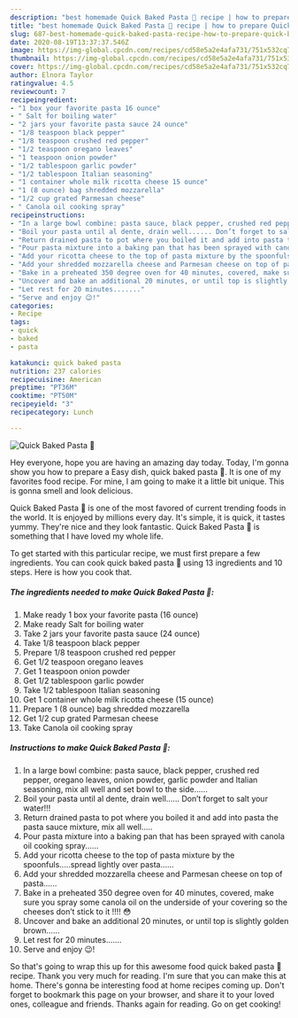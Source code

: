 ```yaml
---
description: "best homemade Quick Baked Pasta 🍝 recipe | how to prepare Quick Baked Pasta 🍝"
title: "best homemade Quick Baked Pasta 🍝 recipe | how to prepare Quick Baked Pasta 🍝"
slug: 687-best-homemade-quick-baked-pasta-recipe-how-to-prepare-quick-baked-pasta
date: 2020-08-19T13:37:37.546Z
image: https://img-global.cpcdn.com/recipes/cd58e5a2e4afa731/751x532cq70/quick-baked-pasta-🍝-recipe-main-photo.jpg
thumbnail: https://img-global.cpcdn.com/recipes/cd58e5a2e4afa731/751x532cq70/quick-baked-pasta-🍝-recipe-main-photo.jpg
cover: https://img-global.cpcdn.com/recipes/cd58e5a2e4afa731/751x532cq70/quick-baked-pasta-🍝-recipe-main-photo.jpg
author: Elnora Taylor
ratingvalue: 4.5
reviewcount: 7
recipeingredient:
- "1 box your favorite pasta 16 ounce"
- " Salt for boiling water"
- "2 jars your favorite pasta sauce 24 ounce"
- "1/8 teaspoon black pepper"
- "1/8 teaspoon crushed red pepper"
- "1/2 teaspoon oregano leaves"
- "1 teaspoon onion powder"
- "1/2 tablespoon garlic powder"
- "1/2 tablespoon Italian seasoning"
- "1 container whole milk ricotta cheese 15 ounce"
- "1 (8 ounce) bag shredded mozzarella"
- "1/2 cup grated Parmesan cheese"
- " Canola oil cooking spray"
recipeinstructions:
- "In a large bowl combine: pasta sauce, black pepper, crushed red pepper, oregano leaves, onion powder, garlic powder and Italian seasoning, mix all well and set bowl to the side......"
- "Boil your pasta until al dente, drain well...... Don’t forget to salt your water!!!"
- "Return drained pasta to pot where you boiled it and add into pasta the pasta sauce mixture, mix all well....."
- "Pour pasta mixture into a baking pan that has been sprayed with canola oil cooking spray......"
- "Add your ricotta cheese to the top of pasta mixture by the spoonfuls.....spread lightly over pasta......"
- "Add your shredded mozzarella cheese and Parmesan cheese on top of pasta......"
- "Bake in a preheated 350 degree oven for 40 minutes, covered, make sure you spray some canola oil on the underside of your covering so the cheeses don’t stick to it !!!! 😳"
- "Uncover and bake an additional 20 minutes, or until top is slightly golden brown......"
- "Let rest for 20 minutes......."
- "Serve and enjoy 😉!"
categories:
- Recipe
tags:
- quick
- baked
- pasta

katakunci: quick baked pasta 
nutrition: 237 calories
recipecuisine: American
preptime: "PT36M"
cooktime: "PT50M"
recipeyield: "3"
recipecategory: Lunch

---
```



![Quick Baked Pasta 🍝](https://img-global.cpcdn.com/recipes/cd58e5a2e4afa731/751x532cq70/quick-baked-pasta-🍝-recipe-main-photo.jpg)

Hey everyone, hope you are having an amazing day today. Today, I'm gonna show you how to prepare a Easy dish, quick baked pasta 🍝. It is one of my favorites food recipe. For mine, I am going to make it a little bit unique. This is gonna smell and look delicious.



Quick Baked Pasta 🍝 is one of the most favored of current trending foods in the world. It is enjoyed by millions every day. It's simple, it is quick, it tastes yummy. They're nice and they look fantastic. Quick Baked Pasta 🍝 is something that I have loved my whole life.


To get started with this particular recipe, we must first prepare a few ingredients. You can cook quick baked pasta 🍝 using 13 ingredients and 10 steps. Here is how you cook that.

<!--inarticleads1-->

##### The ingredients needed to make Quick Baked Pasta 🍝:

1. Make ready 1 box your favorite pasta (16 ounce)
1. Make ready  Salt for boiling water
1. Take 2 jars your favorite pasta sauce (24 ounce)
1. Take 1/8 teaspoon black pepper
1. Prepare 1/8 teaspoon crushed red pepper
1. Get 1/2 teaspoon oregano leaves
1. Get 1 teaspoon onion powder
1. Get 1/2 tablespoon garlic powder
1. Take 1/2 tablespoon Italian seasoning
1. Get 1 container whole milk ricotta cheese (15 ounce)
1. Prepare 1 (8 ounce) bag shredded mozzarella
1. Get 1/2 cup grated Parmesan cheese
1. Take  Canola oil cooking spray




<!--inarticleads2-->

##### Instructions to make Quick Baked Pasta 🍝:

1. In a large bowl combine: pasta sauce, black pepper, crushed red pepper, oregano leaves, onion powder, garlic powder and Italian seasoning, mix all well and set bowl to the side......
1. Boil your pasta until al dente, drain well...... Don’t forget to salt your water!!!
1. Return drained pasta to pot where you boiled it and add into pasta the pasta sauce mixture, mix all well.....
1. Pour pasta mixture into a baking pan that has been sprayed with canola oil cooking spray......
1. Add your ricotta cheese to the top of pasta mixture by the spoonfuls.....spread lightly over pasta......
1. Add your shredded mozzarella cheese and Parmesan cheese on top of pasta......
1. Bake in a preheated 350 degree oven for 40 minutes, covered, make sure you spray some canola oil on the underside of your covering so the cheeses don’t stick to it !!!! 😳
1. Uncover and bake an additional 20 minutes, or until top is slightly golden brown......
1. Let rest for 20 minutes.......
1. Serve and enjoy 😉!




So that's going to wrap this up for this awesome food quick baked pasta 🍝 recipe. Thank you very much for reading. I'm sure that you can make this at home. There's gonna be interesting food at home recipes coming up. Don't forget to bookmark this page on your browser, and share it to your loved ones, colleague and friends. Thanks again for reading. Go on get cooking!
